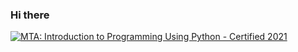 ### Hi there 

<!--START_SECTION:badges-->
[![MTA: Introduction to Programming Using Python - Certified 2021](https://images.credly.com/size/150x150/images/ebfba101-5b78-49b6-903a-ac9ad518fe8a/MTA-Introduction_to_Programming_Using_Python-600x600.png)](https://www.credly.com/badges/1882e43e-a657-48d4-9ba1-5205d614655f "MTA: Introduction to Programming Using Python - Certified 2021")
<!--END_SECTION:badges-->

<!--
**NikollAdrienn/NikollAdrienn** is a ✨ _special_ ✨ repository because its `README.md` (this file) appears on your GitHub profile.

Here are some ideas to get you started:

- 🔭 I’m currently working on ...
- 🌱 I’m currently learning ...
- 👯 I’m looking to collaborate on ...
- 🤔 I’m looking for help with ...
- 💬 Ask me about ...
- 📫 How to reach me: ...
- 😄 Pronouns: ...
- ⚡ Fun fact: ...
-->
